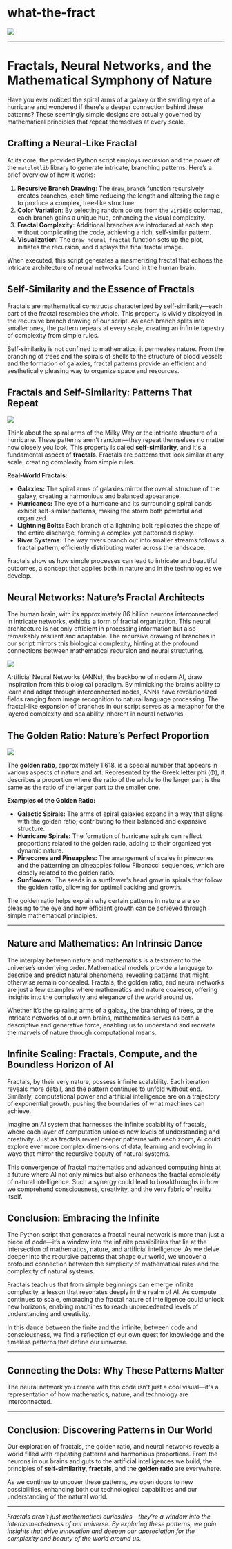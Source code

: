 # what-the-fract

![](fractal.png)

---

# Fractals, Neural Networks, and the Mathematical Symphony of Nature

Have you ever noticed the spiral arms of a galaxy or the swirling eye of a hurricane and wondered if there's a deeper connection behind these patterns? These seemingly simple designs are actually governed by mathematical principles that repeat themselves at every scale.

## Crafting a Neural-Like Fractal

At its core, the provided Python script employs recursion and the power of the `matplotlib` library to generate intricate, branching patterns. Here’s a brief overview of how it works:

1. **Recursive Branch Drawing**: The `draw_branch` function recursively creates branches, each time reducing the length and altering the angle to produce a complex, tree-like structure.
2. **Color Variation**: By selecting random colors from the `viridis` colormap, each branch gains a unique hue, enhancing the visual complexity.
3. **Fractal Complexity**: Additional branches are introduced at each step without complicating the code, achieving a rich, self-similar pattern.
4. **Visualization**: The `draw_neural_fractal` function sets up the plot, initiates the recursion, and displays the final fractal image.

When executed, this script generates a mesmerizing fractal that echoes the intricate architecture of neural networks found in the human brain.

## Self-Similarity and the Essence of Fractals

Fractals are mathematical constructs characterized by self-similarity—each part of the fractal resembles the whole. This property is vividly displayed in the recursive branch drawing of our script. As each branch splits into smaller ones, the pattern repeats at every scale, creating an infinite tapestry of complexity from simple rules.

Self-similarity is not confined to mathematics; it permeates nature. From the branching of trees and the spirals of shells to the structure of blood vessels and the formation of galaxies, fractal patterns provide an efficient and aesthetically pleasing way to organize space and resources.

## **Fractals and Self-Similarity: Patterns That Repeat**

![](https://i0.wp.com/thesublimeblog.org/wp-content/uploads/2020/02/Fractal-Rivers.jpg?resize=627%2C417&ssl=1)

Think about the spiral arms of the Milky Way or the intricate structure of a hurricane. These patterns aren't random—they repeat themselves no matter how closely you look. This property is called **self-similarity**, and it's a fundamental aspect of **fractals**. Fractals are patterns that look similar at any scale, creating complexity from simple rules.

**Real-World Fractals:**

- **Galaxies:** The spiral arms of galaxies mirror the overall structure of the galaxy, creating a harmonious and balanced appearance.
- **Hurricanes:** The eye of a hurricane and its surrounding spiral bands exhibit self-similar patterns, making the storm both powerful and organized.
- **Lightning Bolts:** Each branch of a lightning bolt replicates the shape of the entire discharge, forming a complex yet patterned display.
- **River Systems:** The way rivers branch out into smaller streams follows a fractal pattern, efficiently distributing water across the landscape.

Fractals show us how simple processes can lead to intricate and beautiful outcomes, a concept that applies both in nature and in the technologies we develop.

## Neural Networks: Nature’s Fractal Architects

The human brain, with its approximately 86 billion neurons interconnected in intricate networks, exhibits a form of fractal organization. This neural architecture is not only efficient in processing information but also remarkably resilient and adaptable. The recursive drawing of branches in our script mirrors this biological complexity, hinting at the profound connections between mathematical recursion and neural structuring.

![](https://miro.medium.com/v2/resize:fit:1400/1*gMJz6v4nQNXXxbDgYuynGg.gif)

Artificial Neural Networks (ANNs), the backbone of modern AI, draw inspiration from this biological paradigm. By mimicking the brain’s ability to learn and adapt through interconnected nodes, ANNs have revolutionized fields ranging from image recognition to natural language processing. The fractal-like expansion of branches in our script serves as a metaphor for the layered complexity and scalability inherent in neural networks.

## **The Golden Ratio: Nature’s Perfect Proportion**

![](https://elementor.com/blog/wp-content/uploads/2020/09/800px-FibonacciSpiral.svg.png)

The **golden ratio**, approximately 1.618, is a special number that appears in various aspects of nature and art. Represented by the Greek letter phi (Φ), it describes a proportion where the ratio of the whole to the larger part is the same as the ratio of the larger part to the smaller one.

**Examples of the Golden Ratio:**

- **Galactic Spirals:** The arms of spiral galaxies expand in a way that aligns with the golden ratio, contributing to their balanced and expansive structure.
- **Hurricane Spirals:** The formation of hurricane spirals can reflect proportions related to the golden ratio, adding to their organized yet dynamic nature.
- **Pinecones and Pineapples:** The arrangement of scales in pinecones and the patterning on pineapples follow Fibonacci sequences, which are closely related to the golden ratio.
- **Sunflowers:** The seeds in a sunflower's head grow in spirals that follow the golden ratio, allowing for optimal packing and growth.

The golden ratio helps explain why certain patterns in nature are so pleasing to the eye and how efficient growth can be achieved through simple mathematical principles.

---

## Nature and Mathematics: An Intrinsic Dance

The interplay between nature and mathematics is a testament to the universe’s underlying order. Mathematical models provide a language to describe and predict natural phenomena, revealing patterns that might otherwise remain concealed. Fractals, the golden ratio, and neural networks are just a few examples where mathematics and nature coalesce, offering insights into the complexity and elegance of the world around us.

Whether it’s the spiraling arms of a galaxy, the branching of trees, or the intricate networks of our own brains, mathematics serves as both a descriptive and generative force, enabling us to understand and recreate the marvels of nature through computational means.

## Infinite Scaling: Fractals, Compute, and the Boundless Horizon of AI

Fractals, by their very nature, possess infinite scalability. Each iteration reveals more detail, and the pattern continues to unfold without end. Similarly, computational power and artificial intelligence are on a trajectory of exponential growth, pushing the boundaries of what machines can achieve.

Imagine an AI system that harnesses the infinite scalability of fractals, where each layer of computation unlocks new levels of understanding and creativity. Just as fractals reveal deeper patterns with each zoom, AI could explore ever more complex dimensions of data, learning and evolving in ways that mirror the recursive beauty of natural systems.

This convergence of fractal mathematics and advanced computing hints at a future where AI not only mimics but also enhances the fractal complexity of natural intelligence. Such a synergy could lead to breakthroughs in how we comprehend consciousness, creativity, and the very fabric of reality itself.

## Conclusion: Embracing the Infinite

The Python script that generates a fractal neural network is more than just a piece of code—it’s a window into the infinite possibilities that lie at the intersection of mathematics, nature, and artificial intelligence. As we delve deeper into the recursive patterns that shape our world, we uncover a profound connection between the simplicity of mathematical rules and the complexity of natural systems.

Fractals teach us that from simple beginnings can emerge infinite complexity, a lesson that resonates deeply in the realm of AI. As compute continues to scale, embracing the fractal nature of intelligence could unlock new horizons, enabling machines to reach unprecedented levels of understanding and creativity.

In this dance between the finite and the infinite, between code and consciousness, we find a reflection of our own quest for knowledge and the timeless patterns that define our universe.

---

## **Connecting the Dots: Why These Patterns Matter**

The neural network you create with this code isn't just a cool visual—it's a representation of how mathematics, nature, and technology are interconnected.

---

## **Conclusion: Discovering Patterns in Our World**

Our exploration of fractals, the golden ratio, and neural networks reveals a world filled with repeating patterns and harmonious proportions. From the neurons in our brains and guts to the artificial intelligences we build, the principles of **self-similarity**, **fractals**, and the **golden ratio** are everywhere.

As we continue to uncover these patterns, we open doors to new possibilities, enhancing both our technological capabilities and our understanding of the natural world.

---

*Fractals aren't just mathematical curiosities—they're a window into the interconnectedness of our universe. By exploring these patterns, we gain insights that drive innovation and deepen our appreciation for the complexity and beauty of the world around us.*
